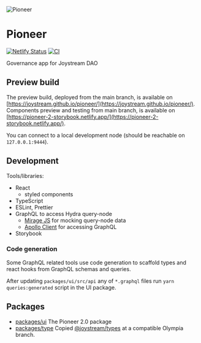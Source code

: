 ![Pioneer](https://user-images.githubusercontent.com/247363/116713796-699da780-a9d5-11eb-82b1-a42bccd642d7.png)


# Pioneer

[![Netlify Status](https://api.netlify.com/api/v1/badges/d870546e-6452-42d6-81d2-7a625637d6a4/deploy-status)](https://app.netlify.com/sites/pioneer-2/deploys)
[![CI](https://github.com/Joystream/pioneer/actions/workflows/CI.yml/badge.svg)](https://github.com/Joystream/pioneer/actions/workflows/CI.yml)

Governance app for Joystream DAO

## Preview build

The preview build, deployed from the main branch, is available on [https://joystream.github.io/pioneer/](https://joystream.github.io/pioneer/).
Components preview and testing from main branch, is available on [https://pioneer-2-storybook.netlify.app/](https://pioneer-2-storybook.netlify.app/).

You can connect to a local development node (should be reachable on `127.0.0.1:9444`).

## Development

Tools/libraries:

- React
  - styled components
- TypeScript
- ESLint, Prettier
- GraphQL to access Hydra query-node
  - [Mirage JS](https://miragejs.com/) for mocking query-node data
  - [Apollo Client](https://www.apollographql.com/docs/react/) for accessing GraphQL
- Storybook

### Code generation

Some GraphQL related tools use code generation to scaffold types and react hooks from GraphQL schemas and queries.

After updating `packages/ui/src/api` any of `*.graphql` files run `yarn queries:generated` script in the UI package.

## Packages

- [packages/ui](packages/ui) The Pioneer 2.0 package
- [packages/type](packages/types) Copied [@joystream/types](https://github.com/Joystream/joystream/tree/master/types) at a compatible Olympia branch.
